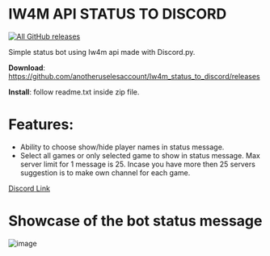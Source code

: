 # IW4M API STATUS TO DISCORD

<a href="https://github.com/anotheruselesaccount/Iw4m_status_to_discord/releases"><img src="https://img.shields.io/github/downloads/anotheruselesaccount/Iw4m_status_to_discord/total?label=Download%20&style=for-the-badge" alt="All GitHub releases"></a>

Simple status bot using Iw4m api made with Discord.py.

**Download**: https://github.com/anotheruselesaccount/Iw4m_status_to_discord/releases

**Install**: follow readme.txt inside zip file.

# Features:
* Ability to choose show/hide player names in status message.
* Select all games or only selected game to show in status message. Max server limit for 1 message is 25. Incase you have more then 25 servers suggestion is to make own channel for each game.


[Discord Link](https://discord.gg/mtAsvArAJD)

# Showcase of the bot status message

![image](https://github.com/anotheruselesaccount/Iw4m_status_to_discord/assets/160650467/27e866d8-811d-49ec-b50d-ae3200544a0e)
